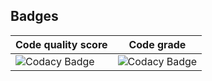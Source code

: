 ## Badges

| Code quality score | Code grade |
|------------|------------|
|![Codacy Badge](https://api.codiga.io/project/31626/score/svg) |![Codacy Badge](https://api.codiga.io/project/31626/status/svg) |
